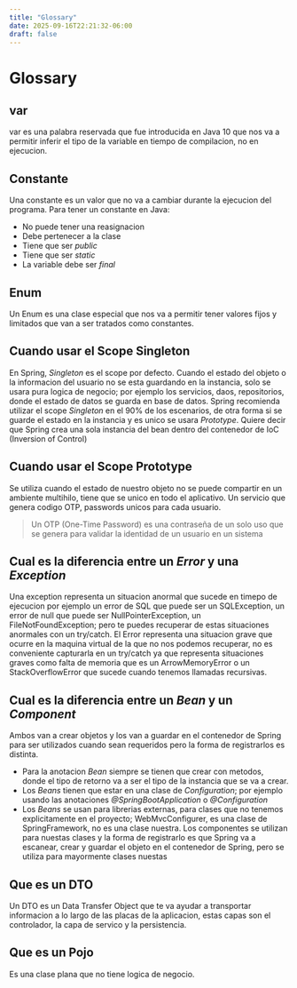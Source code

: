 ```yaml
---
title: "Glossary"
date: 2025-09-16T22:21:32-06:00
draft: false
---
```



# Glossary

## var
var es una palabra reservada que fue introducida en Java 10 que nos va a permitir inferir el tipo de la variable en tiempo de compilacion, no en ejecucion.

## Constante
Una constante es un valor que no va a cambiar durante la ejecucion del programa. Para tener un constante en Java:
* No puede tener una reasignacion
* Debe pertenecer a la clase
* Tiene que ser _public_
* Tiene que ser _static_
* La variable debe ser _final_

## Enum
Un Enum es una clase especial que nos va a permitir tener valores fijos y limitados que van a ser tratados como constantes.

## Cuando usar el Scope Singleton
En Spring, _Singleton_ es el scope por defecto. Cuando el estado del objeto o la informacion del usuario no se esta guardando en la instancia, solo se usara pura logica de negocio; por ejemplo los servicios, daos, repositorios, donde el estado de datos se guarda en base de datos. Spring recomienda utilizar el scope _Singleton_ en el 90% de los escenarios, de otra forma si se guarde el estado en la instancia y es unico se usara _Prototype_. Quiere decir que Spring crea una sola instancia del bean dentro del contenedor de IoC (Inversion of Control)

## Cuando usar el Scope Prototype
Se utiliza cuando el estado de nuestro objeto no se puede compartir en un ambiente multihilo, tiene que se unico en todo el aplicativo. Un servicio que genera codigo OTP, passwords unicos para cada usuario.

> Un OTP (One-Time Password) es una contraseña de un solo uso que se genera para validar la identidad de un usuario en un sistema

## Cual es la diferencia entre un _Error_ y una _Exception_
Una exception representa un situacion anormal que sucede en timepo de ejecucion por ejemplo un error de SQL que puede ser un SQLException, un error de null que puede ser NullPointerException, un FileNotFoundException; pero te puedes recuperar de estas situaciones anormales con un try/catch.
El Error representa una situacion grave que ocurre en la maquina virtual de la que no nos podemos recuperar, no es conveniente capturarla en un try/catch ya que representa situaciones graves como falta de memoria que es un ArrowMemoryError o un StackOverflowError que sucede cuando tenemos llamadas recursivas.

## Cual es la diferencia entre un _Bean_ y un _Component_
Ambos van a crear objetos y los van a guardar en el contenedor de Spring para ser utilizados cuando sean requeridos pero la forma de registrarlos es distinta.
* Para la anotacion _Bean_ siempre se tienen que crear con metodos, donde el tipo de retorno va a ser el tipo de la instancia que se va a crear.
* Los _Beans_ tienen que estar en una clase de _Configuration_; por ejemplo usando las anotaciones _@SpringBootApplication_ o _@Configuration_
* Los _Beans_ se usan para librerias externas, para clases que no tenemos explicitamente en el proyecto; WebMvcConfigurer, es una clase de SpringFramework, no es una clase nuestra.
Los componentes se utilizan para nuestas clases y la forma de registrarlo es que Spring va a escanear, crear y guardar el objeto en el contenedor de Spring, pero se utiliza para mayormente clases nuestas

## Que es un DTO
Un DTO es un Data Transfer Object que te va ayudar a transportar informacion a lo largo de las placas de la aplicacion, estas capas son el controlador, la capa de servico y la persistencia.

## Que es un Pojo
Es una clase plana que no tiene logica de negocio.
